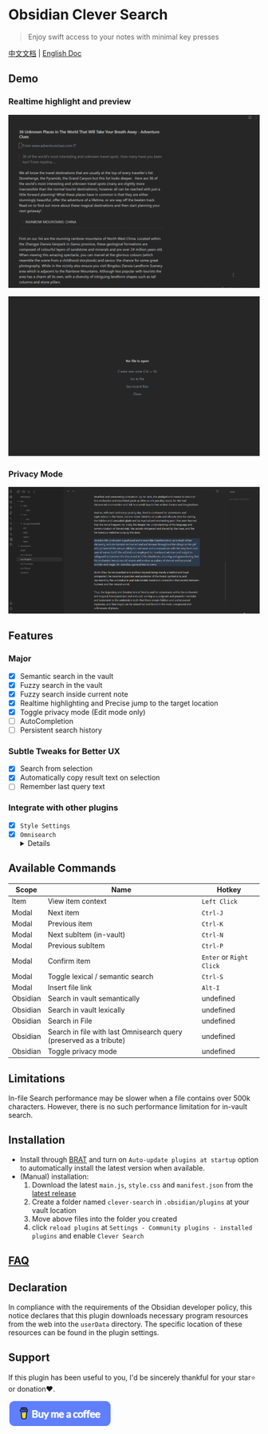 # Obsidian Clever Search

> Enjoy swift access to your notes with minimal key presses

[中文文档](README-ZH.md) | [English Doc](README.md)

## Demo

### Realtime highlight and preview

![demo-search-in-file](assets/images/in-file-floating-window-en.gif)

![demo-search-in-file](assets/images/in-vault-modal-en.gif)

### Privacy Mode

![demo-privacy-mode](assets/images/demo-privacy-mode.gif)

## Features

### Major

- [x] Semantic search in the vault
- [x] Fuzzy search in the vault
- [x] Fuzzy search inside current note
- [x] Realtime highlighting and Precise jump to the target location
- [x] Toggle privacy mode (Edit mode only)
- [ ] AutoCompletion
- [ ] Persistent search history

### Subtle Tweaks for Better UX

- [x] Search from selection
- [x] Automatically copy result text on selection
- [ ] Remember last query text

### Integrate with other plugins

- [x] `Style Settings`
- [x] `Omnisearch`
  <details><summary>Details</summary>
      New command:<br>"Search in file with last Omnisearch query"<br><br>
      Use case:<br>
      When you confirm an in-vault search by Omnisearch and think there might be more matched text that are not listed by Omnisearch in current file, trigger this command will open a in-file search modal and fill the search bar with last query in Omnisearch.<br><br>
      Note: <br>This is just a temporary workaround for a better in-vault search. I will implement full-featured in-vault search without dependency on Omnisearch in the future.
  </details>

## Available Commands

| Scope    | Name                                                               | Hotkey                   |
| -------- | ------------------------------------------------------------------ | ------------------------ |
| Item     | View item context                                                  | `Left Click`             |
| Modal    | Next item                                                          | `Ctrl-J`                 |
| Modal    | Previous item                                                      | `Ctrl-K`                 |
| Modal    | Next subItem (in-vault)                                            | `Ctrl-N`                 |
| Modal    | Previous subItem                                                   | `Ctrl-P`                 |
| Modal    | Confirm item                                                       | `Enter` or `Right Click` |
| Modal    | Toggle lexical / semantic search                                                    | `Ctrl-S`                 |
| Modal    | Insert file link                                                    | `Alt-I`                 |
| Obsidian | Search in vault semantically                                       | undefined                |
| Obsidian | Search in vault lexically                                          | undefined                |
| Obsidian | Search in File                                                     | undefined                |
| Obsidian | Search in file with last Omnisearch query (preserved as a tribute) | undefined                |
| Obsidian | Toggle privacy mode                                                | undefined                |

## Limitations

In-file Search performance may be slower when a file contains over 500k characters. However, there is no such performance limitation for in-vault search.

## Installation

- Install through [BRAT](https://github.com/TfTHacker/obsidian42-brat) and turn on `Auto-update plugins at startup` option to automatically install the latest version when available.
- (Manual) installation:
    1. Download the latest `main.js`, `style.css` and `manifest.json` from the [latest release](https://github.com/yan42685/obsidian-clever-search/releases)
    2. Create a folder named `clever-search` in `.obsidian/plugins` at your vault location
    3. Move above files into the folder you created
    4. click `reload plugins` at `Settings - Community plugins - installed plugins` and enable `Clever Search`

## [FAQ](https://github.com/yan42685/obsidian-clever-search/wiki/Home-%E2%80%90-en#FAQ)

## Declaration

In compliance with the requirements of the Obsidian developer policy, this notice declares that this plugin downloads necessary program resources from the web into the `userData` directory. The specific location of these resources can be found in the plugin settings.

## Support

If this plugin has been useful to you, I'd be sincerely thankful for your star⭐ or donation❤️.

[![image](assets/images/buymeacoffee.png)](https://www.buymeacoffee.com/AlexClifton)
